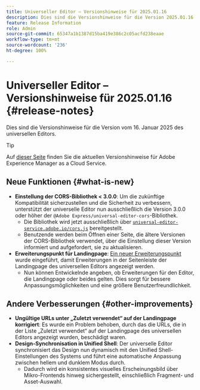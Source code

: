```yaml
---
title: Universeller Editor – Versionshinweise für 2025.01.16
description: Dies sind die Versionshinweise für die Version 2025.01.16 des universellen Editors.
feature: Release Information
role: Admin
source-git-commit: 65347a1b1387d15ba419e386c2c05acfd238eaae
workflow-type: tm+mt
source-wordcount: '236'
ht-degree: 100%

---
```



# Universeller Editor – Versionshinweise für 2025.01.16 {#release-notes}

Dies sind die Versionshinweise für die Version vom 16. Januar 2025 des universellen Editors.

>[!TIP]
>
>Auf [dieser Seite](/help/release-notes/release-notes-cloud/release-notes-current.md) finden Sie die aktuellen Versionshinweise für Adobe Experience Manager as a Cloud Service.

## Neue Funktionen {#what-is-new}

* **Einstellung der CORS-Bibliothek &lt; 3.0.0**: Um die zukünftige Kompatibilität sicherzustellen und die Sicherheit zu verbessern, unterstützt der universelle Editor nun ausschließlich die Version 3.0.0 oder höher der
  `@Adobe Express/universal-editor-cors`-Bibliothek.
   * Die Bibliothek wird jetzt ausschließlich über [`universal-editor-service.adobe.io/cors.js`](http://universal-editor-service.adobe.io/cors.js) bereitgestellt.
   * Benutzende werden beim Öffnen einer Seite, die ältere Versionen der CORS-Bibliothek verwendet, über die Einstellung dieser Version informiert und aufgefordert, sie zu aktualisieren.
* **Erweiterungspunkt für Landingpage**: [Ein neuer Erweiterungspunkt](/help/implementing/universal-editor/customizing.md#extending) wurde eingeführt, damit Erweiterungen in der Seitenleiste der Landingpage des universellen Editors angezeigt werden.
   * Nun können Entwickelnde angeben, ob Erweiterungen für den Editor, die Landingpage oder beides gelten. Dies sorgt für bessere Anpassungsmöglichkeiten und eine größere Benutzerfreundlichkeit.

## Andere Verbesserungen {#other-improvements}

* **Ungültige URLs unter „Zuletzt verwendet“ auf der Landingpage korrigiert**: Es wurde ein Problem behoben, durch das die URLs, die in der Liste „Zuletzt verwendet“ auf der Landingpage des universellen Editors angezeigt wurden, beschädigt waren.
* **Design-Synchronisation in Unified Shell**: Der universelle Editor synchronisiert das Design nun dynamisch mit den Unified Shell-Einstellungen des Systems und führt eine automatische Anpassung zwischen hellem und dunklem Modus durch.
   * Dadurch wird ein konsistentes visuelles Erscheinungsbild über Mikro-Frontends hinweg sichergestellt, einschließlich Fragment- und Asset-Auswahl.

